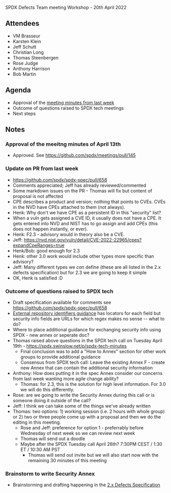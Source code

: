 SPDX Defects Team meeting Workshop - 20th April 2022

## Attendees
* VM Brasseur
* Karsten Klein
* Jeff Schutt
* Christian Long
* Thomas Steenbergen
* Rose Judge
* Anthony Harrison
* Bob Martin

## Agenda
* Approval of the [meeting minutes from last week](https://github.com/spdx/meetings/pull/145)
* Outcome of questions raised to SPDX tech meetings
* Next steps

## Notes
### Approval of the meeitng minutes of April 13th
* Approved. See https://github.com/spdx/meetings/pull/145

### Update on PR from last week
* https://github.com/spdx/spdx-spec/pull/658
* Comments appreciated; Jeff has already reviewed/commented
* Some markdown issues on the PR - Thomas will fix but content of proposal is not affected
* CPE describes a product and version; nothing that points to CVEs. CVEs in the NVD have CPEs attached to them (not always).
* Henk: Why don't we have CPE as a persistent ID in this "security" list?
* When a vuln gets assigned a CVE ID, it usually does not have a CPE. It gets entered into NVD and NIST has to go assign and add CPEs (this does not happen instantly, or ever).
* Henk: F2.3 - advisory would in theory also be a CVE.
* Jeff: https://nvd.nist.gov/vuln/detail/CVE-2022-22965/cpes?expandCpeRanges=true
* Henk/Bob: good enough for 2.3
* Henk: other 3.0 work would include other types more specific than advisory?
* Jeff: Many different types we *can* define (these are all listed in the 2.x defects specification) but for 2.3 we are going to keep it simple
* OK, Henk is satisfied :D

### Outcome of questions raised to SPDX tech
* Draft specification available for comments see https://github.com/spdx/spdx-spec/pull/658
* [External repository identifiers guidance](https://github.com/spdx/spdx-spec/blob/development/v2.2.2/chapters/external-repository-identifiers.md) has locators for each field but security info fields are URLs for which regex makes no sense -- what to do?
* Where to place additional guidance for exchanging security info using SPDX - new annex or seperate doc?
* Thomas raised above questions in the SPDX tech call on Tuesday April 19th - https://spdx.swinslow.net/p/spdx-tech-minutes
  * Final conclusion was to add a "How to Annex" section for other work groups to provide additional guidance
  * Consensus from SPDX tech call: Leave the existing Annex F - create new Annex that can contain the additional security information
* Anthony: How does putting it in the spec Annex consider our concerns from last week wanting more agile change ability?
  * Thomas: for 2.3, this is the solution for high level information. For 3.0 we will do this differently.
* Rose: are we going to write the Security Annex during this call or is someone doing it outside of the call?
* Jeff: I think we can take some of the things we've already written
* Thomas: two options: 1) working session (i.e. 2 hours with whole group) or 2) two or three people come up with a proposal and then we do the editing in this meeting.
  * Rose and Jeff: preference for option 1 - preferrably before Wednesday of next week so we can review next week
  * Thomas will send out a doodle
  * Maybe after the SPDX Tuesday call April 26th? 7:30PM CEST / 1:30 ET / 10:30 AM PST
    * Thomas will send out invite but we will also start now with the remaining 30 minutes of this meeting

### Brainstorm to write Security Annex
* Brainstorming and drafting happening in the [2.x Defects Specification](https://docs.google.com/document/d/1A9lOwYrpVlmxBl_cEahZTMeo0gU6yDxkgSbx4I5K5v4/edit)
